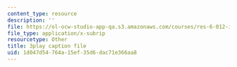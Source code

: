 ```yaml
---
content_type: resource
description: ''
file: https://ol-ocw-studio-app-qa.s3.amazonaws.com/courses/res-6-012-introduction-to-probability-spring-2018/1d047d54764a15ef35d6dac71e366aa8_wnts35dE1Sg.srt
file_type: application/x-subrip
resourcetype: Other
title: 3play caption file
uid: 1d047d54-764a-15ef-35d6-dac71e366aa8
---
```

